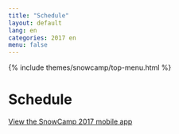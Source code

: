 ```yaml
---
title: "Schedule"
layout: default
lang: en
categories: 2017 en
menu: false
---
```

<div class="agenda-header ui vertical masthead center aligned segment">
  <div class="ui container">
    {% include themes/snowcamp/top-menu.html %}  
  </div>
  <div class="ui text container">
      <h1 class="ui header logo">
        Schedule
      </h1>
  </div>
</div>

<div class="ui embed">
    <a id="sched-embed" data-sched-sidebar="no" href="http://snowcamp2017.sched.org/">View the SnowCamp 2017 mobile app</a><script type="text/javascript" src="http://snowcamp2017.sched.org/js/embed.js"></script>
</div>
